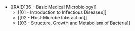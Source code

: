 - [[RAID136 - Basic Medical Microbiology]]
	- [[01 - Introduction to Infectious Diseases]]
	- [[02 - Host-Microbe Interaction]]
	- [[03 - Structure, Growth and Metabolism of Bacteria]]
